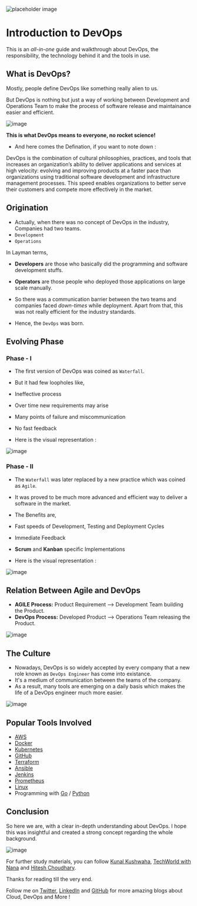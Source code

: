 ![placeholder image](https://devopedia.org/images/article/54/7602.1513404277.png)

# Introduction to DevOps

This is an _all-in-one_ guide and walkthrough about DevOps, the responsibility, the technology behind it and the tools in use.

## What is DevOps?

Mostly, people define DevOps like something really alien to us.

But DevOps is nothing but just a way of working between Development and Operations Team to make the process of software release and maintainance easier and efficient. 


![image](https://user-images.githubusercontent.com/91361382/178313704-98898ca0-b16a-4ab4-8b89-60ae927d02a0.png)


**This is what DevOps means to everyone, no rocket science!**

 - And here comes the Defination, if you want to note down :

  DevOps is the combination of cultural philosophies, practices, and tools that increases an organization’s ability to deliver applications and services at high velocity: evolving and improving products at a faster pace than organizations using traditional software development and infrastructure management processes. This speed enables organizations to better serve their customers and compete more effectively in the market.

## Origination

 - Actually, when there was no concept of DevOps in the industry, Companies had two teams. 
  - ```Development```
  - ```Operations```
 
 In Layman terms,
  - **Developers** are those who basically did the programming and software development stuffs.
  - **Operators** are those people who deployed those applications on large scale manually.
 
 - So there was a communication barrier between the two teams and companies faced _down-times_ while deployment. Apart from that, this was not really efficient for the industry standards.
 - Hence, the ```DevOps``` was born.

## Evolving Phase

 ### Phase - I
 - The first version of DevOps was coined as ```Waterfall```.
 - But it had few loopholes like,
 
  - Ineffective process
  - Over time new requirements may arise
  - Many points of failure and miscommunication
  - No fast feedback
 
 - Here is the visual representation :
 
![image](https://user-images.githubusercontent.com/91361382/178306962-eba7f6d8-109b-4aef-87d9-0c59688b8ce8.png)

 ### Phase - II
 - The ```Waterfall``` was later replaced by a new practice which was coined as ```Agile```.
 - It was proved to be much more advanced and efficient way to deliver a software in the market.
 - The Benefits are,
 
  - Fast speeds of Development, Testing and Deployment Cycles
  - Immediate Feedback
  - **Scrum** and **Kanban** specific Implementations

- Here is the visual representation :

![image](https://user-images.githubusercontent.com/91361382/178312927-cc827121-adec-4d1c-8d0b-de69e43d4d51.png)


## Relation Between Agile and DevOps

 - **AGILE Process:** Product Requirement --> Development Team building the Product.
 - **DevOps Process:** Developed Product -->  Operations Team releasing the Product.

![image](https://user-images.githubusercontent.com/91361382/178313503-0e50ed18-14c8-4c73-bbc6-4a8920ee8243.png)

## The Culture

 - Nowadays, DevOps is so widely accepted by every company that a new role known as ```DevOps Engineer``` has come into existance.
 - It's a medium of communication between the teams of the company.
 - As a result, many tools are emerging on a daily basis which makes the life of a DevOps engineer much more easier.

![image](https://user-images.githubusercontent.com/91361382/178315711-9f98de55-b5cd-43cc-9555-af211f247581.png)

## Popular Tools Involved

 - [AWS](https://aws.amazon.com/)
 - [Docker](https://www.docker.com/)
 - [Kubernetes](https://kubernetes.io/)
 - [GitHub](https://github.com/)
 - [Terraform](https://www.terraform.io/)
 - [Ansible](https://www.ansible.com/)
 - [Jenkins](https://www.jenkins.io/)
 - [Prometheus](https://prometheus.io/)
 - [Linux](https://www.linux.org/)
 - Programming with [Go](https://go.dev/) / [Python](https://www.python.org/)


## Conclusion

So here we are, with a clear in-depth understanding about DevOps. I hope this was insightful and created a strong concept regarding the whole background.

![image](https://user-images.githubusercontent.com/91361382/178318678-34c639bc-c8b9-4d71-8e8c-4a0f386b3d3b.png)

For further study materials, you can follow [Kunal Kushwaha](https://www.youtube.com/c/KunalKushwaha), [TechWorld with Nana](https://www.youtube.com/c/TechWorldwithNana) and [Hitesh Choudhary](https://www.youtube.com/c/HiteshChoudharydotcom).

Thanks for reading till the very end.

Follow me on [Twitter](https://twitter.com/ronitblenz), [LinkedIn](https://www.linkedin.com/in/ronitbanerjee/) and [GitHub](https://github.com/ronitblenz) for more amazing blogs about Cloud, DevOps and More !
